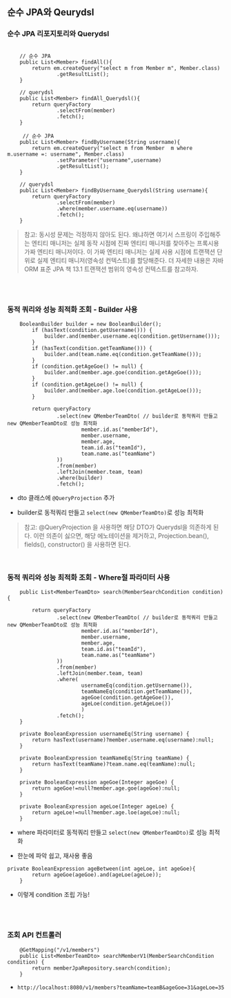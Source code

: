 ## 순수 JPA와 Qeurydsl


### 순수 JPA 리포지토리와 Querydsl
```

    // 순수 JPA
    public List<Member> findAll(){
        return em.createQuery("select m from Member m", Member.class)
                .getResultList();
    }

    // querydsl
    public List<Member> findAll_Querydsl(){
        return queryFactory
                .selectFrom(member)
                .fetch();
    }

     // 순수 JPA
    public List<Member> findByUsername(String username){
        return em.createQuery("select m from Member  m where m.username =: username", Member.class)
                .setParameter("username",username)
                .getResultList();
    }

    // querydsl
    public List<Member> findByUsername_Querydsl(String username){
        return queryFactory
                .selectFrom(member)
                .where(member.username.eq(username))
                .fetch();
    }
```

> 참고: 동시성 문제는 걱정하지 않아도 된다. 왜냐하면 여기서 스프링이 주입해주는 엔티티 매니저는 실제
동작 시점에 진짜 엔티티 매니저를 찾아주는 프록시용 가짜 엔티티 매니저이다. 이 가짜 엔티티 매니저는
실제 사용 시점에 트랜잭션 단위로 실제 엔티티 매니저(영속성 컨텍스트)를 할당해준다.
> 더 자세한 내용은 자바 ORM 표준 JPA 책 13.1 트랜잭션 범위의 영속성 컨텍스트를 참고하자.


<br><Br>

### 동적 쿼리와 성능 최적화 조회 - Builder 사용

```
    BooleanBuilder builder = new BooleanBuilder();
        if (hasText(condition.getUsername())) {
            builder.and(member.username.eq(condition.getUsername()));
        }
        if (hasText(condition.getTeamName())) {
            builder.and(team.name.eq(condition.getTeamName()));
        }
        if (condition.getAgeGoe() != null) {
            builder.and(member.age.goe(condition.getAgeGoe()));
        }
        if (condition.getAgeLoe() != null) {
            builder.and(member.age.loe(condition.getAgeLoe()));
        }

        return queryFactory
                .select(new QMemberTeamDto( // builder로 동적쿼리 만들고 new QMemberTeamDto로 성능 최적화
                        member.id.as("memberId"),
                        member.username,
                        member.age,
                        team.id.as("teamId"),
                        team.name.as("teamName")
                ))
                .from(member)
                .leftJoin(member.team, team)
                .where(builder)
                .fetch();

```

- dto 클래스에 `@QueryProjection` 추가

- builder로 동적쿼리 만들고 `select(new QMemberTeamDto)`로 성능 최적화

> 참고: @QueryProjection 을 사용하면 해당 DTO가 Querydsl을 의존하게 된다. 이런 의존이 싫으면, 해당 에노테이션을 제거하고, Projection.bean(), fields(), constructor() 을 사용하면 된다.

<br>

### 동적 쿼리와 성능 최적화 조회 - Where절 파라미터 사용

```
    public List<MemberTeamDto> search(MemberSearchCondition condition){

        return queryFactory
                .select(new QMemberTeamDto( // builder로 동적쿼리 만들고 new QMemberTeamDto로 성능 최적화
                        member.id.as("memberId"),
                        member.username,
                        member.age,
                        team.id.as("teamId"),
                        team.name.as("teamName")
                ))
                .from(member)
                .leftJoin(member.team, team)
                .where(
                        usernameEq(condition.getUsername()),
                        teamNameEq(condition.getTeamName()),
                        ageGoe(condition.getAgeGoe()),
                        ageLoe(condition.getAgeLoe())
                        )
                .fetch();
    }

    private BooleanExpression usernameEq(String username) {
        return hasText(username)?member.username.eq(username):null;
    }

    private BooleanExpression teamNameEq(String teamName) {
        return hasText(teamName)?team.name.eq(teamName):null;
    }

    private BooleanExpression ageGoe(Integer ageGoe) {
        return ageGoe!=null?member.age.goe(ageGoe):null;
    }

    private BooleanExpression ageLoe(Integer ageLoe) {
        return ageLoe!=null?member.age.loe(ageLoe):null;
    }

```

- where 파라미터로 동적쿼리 만들고 `select(new QMemberTeamDto)`로 성능 최적화

- 한눈에 파악 쉽고, 재사용 좋음
```
private BooleanExpression ageBetween(int ageLoe, int ageGoe){
        return ageGoe(ageGoe).and(ageLoe(ageLoe));
    }
```
- 이렇게 condition 조립 가능!

<br><Br>

### 조회 API 컨트롤러

```
    @GetMapping("/v1/members")
    public List<MemberTeamDto> searchMemberV1(MemberSearchCondition condition) {
        return memberJpaRepository.search(condition);
    }
```

- `http://localhost:8080/v1/members?teamName=teamB&ageGoe=31&ageLoe=35`
